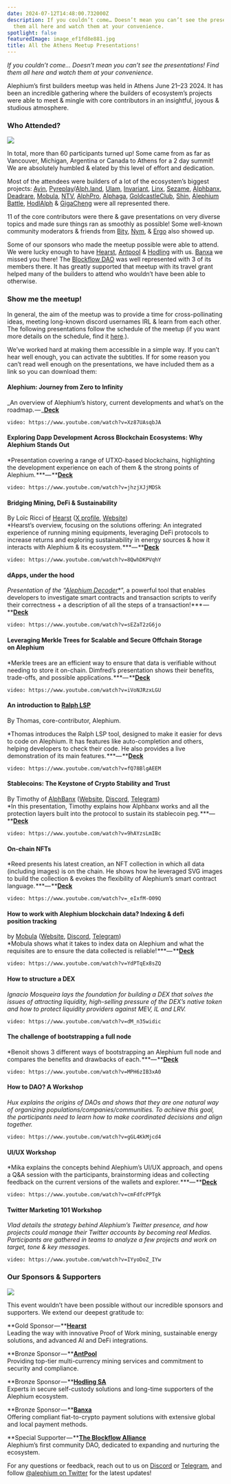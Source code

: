 ```yaml
---
date: 2024-07-12T14:48:00.732000Z
description: If you couldn’t come… Doesn’t mean you can’t see the presentations! Find
  them all here and watch them at your convenience.
spotlight: false
featuredImage: image_ef1fd8e881.jpg
title: All the Athens Meetup Presentations!
---
```


_If you couldn’t come… Doesn’t mean you can’t see the presentations! Find them all here and watch them at your convenience._

Alephium’s first builders meetup was held in Athens June 21–23 2024. It has been an incredible gathering where the builders of ecosystem’s projects were able to meet & mingle with core contributors in an insightful, joyous & studious atmosphere.

### **Who Attended?**

![](image_97302b6d04.jpg)

In total, more than 60 participants turned up! Some came from as far as Vancouver, Michigan, Argentina or Canada to Athens for a 2 day summit! We are absolutely humbled & elated by this level of effort and dedication.

Most of the attendees were builders of a lot of the ecosystem’s biggest projects: <a href="https://x.com/ayincoin" >Ayin</a>, <a href="https://x.com/PyreplayDotCom" >Pyreplay</a>/<a href="https://x.com/fugashu_codes" >Alph.land</a>, <a href="https://x.com/ulamlabs" >Ulam</a>, <a href="https://x.com/invariant_labs" >Invariant</a>, <a href="https://x.com/linx_labs" >Linx</a>, <a href="https://x.com/SesameWallet" >Sezame</a>, <a href="https://x.com/alephiumbank" >Alphbanx</a>, <a href="https://x.com/DeadRareNFT" >Deadrare</a>, <a href="https://mobula.io/chain/alephium" >Mobula</a>, <a href="https://x.com/notrustverif" >NTV</a>, <a href="https://x.com/Alphdotpro" >AlphPro</a>, <a href="https://x.com/AlphagaMarket" >Alphaga</a>, <a href="https://x.com/GoldCastleClub" >GoldcastleClub</a>, <a href="https://x.com/Shin_Inu_Aleph" >Shin</a>, <a href="https://x.com/AlephiumBattle" >Alephium Battle</a>, <a href="https://x.com/PhoenixErgo" >HodlAlph</a> & <a href="https://x.com/gigacheng" >GigaCheng</a> were all represented there.

11 of the core contributors were there & gave presentations on very diverse topics and made sure things ran as smoothly as possible! Some well-known community moderators & friends from <a href="https://x.com/bity" >Bity</a>, <a href="https://x.com/nymproject" >Nym</a>, & <a href="https://x.com/ergo_platform" >Ergo</a> also showed up.

Some of our sponsors who made the meetup possible were able to attend. We were lucky enough to have <a href="https://x.com/Hearst_io" >Hearst</a>, <a href="https://x.com/AntPoolofficial" >Antpool</a> & <a href="http://hodling.ch/" >Hodling</a> with us. <a href="https://banxa.com/" >Banxa</a> we missed you there! The <a href="https://x.com/Blockflow_DAO" >Blockflow DAO</a> was well represented with 3 of its members there. It has greatly supported that meetup with its travel grant helped many of the builders to attend who wouldn’t have been able to otherwise.

### **Show me the meetup!**

In general, the aim of the meetup was to provide a time for cross-pollinating ideas, meeting long-known discord usernames IRL & learn from each other. The following presentations follow the schedule of the meetup (if you want more details on the schedule, find it <a href="https://medium.com/@alephium/full-builders-meetup-program-announced-cda1af0e1355" >here</a>.).

We’ve worked hard at making them accessible in a simple way. If you can’t hear well enough, you can activate the subtitles. If for some reason you can’t read well enough on the presentations, we have included them as a link so you can download them:

#### **Alephium: Journey from Zero to Infinity**

_An overview of Alephium’s history, current developments and what’s on the roadmap. — _<a href="https://drive.google.com/file/d/1-MFgpjilqH8LxITpHz5Itv9q6Bt6Mmtw/view?usp=sharing" ><strong>Deck</strong></a>

`video: https://www.youtube.com/watch?v=Xz87UAsqbJA`

#### **Exploring Dapp Development Across Blockchain Ecosystems: Why Alephium Stands Out**

\*Presentation covering a range of UTXO-based blockchains, highlighting the development experience on each of them & the strong points of Alephium. **\*— **<a href="https://drive.google.com/file/d/16z2ATyTi5U6aQpb6b-zSSWFnswNCUVWU/view?usp=sharing" ><strong>Deck</strong></a>

`video: https://www.youtube.com/watch?v=jhzjXJjMDSk`

#### **Bridging Mining, DeFi & Sustainability**

By Loïc Ricci of <a href="https://x.com/Hearst_io" >Hearst</a> (<a href="https://x.com/Hearst_io" >X profile</a>, <a href="https://hearst-capital.com/" >Website</a>)  
\*Hearst’s overview, focusing on the solutions offering: An integrated experience of running mining equipments, leveraging DeFi protocols to increase returns and exploring sustainability in energy sources & how it interacts with Alephium & its ecosystem. **\*— **<a href="https://drive.google.com/file/d/1mpi4aOMAVg8fTt3qiVYlGC0Z8iIWfgNB/view?usp=sharing" ><strong>Deck</strong></a>

`video: https://www.youtube.com/watch?v=8QwhDKPVqhY`

#### **dApps, under the hood**

_Presentation of the “_<a href="https://alephium-decoder.softfork.se/" ><em>Alephium Decoder</em></a>\*”, a powerful tool that enables developers to investigate smart contracts and transaction scripts to verify their correctness + a description of all the steps of a transaction!**\* — **<a href="https://drive.google.com/file/d/1YKPXM2J7UBGkTCDH_0l8YfHPZAbc5ifE/view?usp=sharing" ><strong>Deck</strong></a>

`video: https://www.youtube.com/watch?v=sEZaT2zG6jo`

#### **Leveraging Merkle Trees for Scalable and Secure Offchain Storage on Alephium**

\*Merkle trees are an efficient way to ensure that data is verifiable without needing to store it on-chain. Dimfred’s presentation shows their benefits, trade-offs, and possible applications. **\*— **<a href="https://drive.google.com/file/d/1tHcHYLBdEWw_gM2O9AK0pUPUBk2Hubfw/view?usp=sharing" ><strong>Deck</strong></a>

`video: https://www.youtube.com/watch?v=iVoNJRzxLGU`

#### **An introduction to** <a href="https://github.com/alephium/ralph-lsp" ><strong>Ralph LSP</strong></a>

By Thomas, core-contributor, Alephium.

\*Thomas introduces the Ralph LSP tool, designed to make it easier for devs to code on Alephium. It has features like auto-completion and others, helping developers to check their code. He also provides a live demonstration of its main features. **\*— **<a href="https://drive.google.com/file/d/1bzHdmHFXHmVAVt4kLzMXU1GFZZYAIEo4/view?usp=sharing" ><strong>Deck</strong></a>

`video: https://www.youtube.com/watch?v=fQ78BlgAEEM`

#### **Stablecoins: The Keystone of Crypto Stability and Trust**

By Timothy of <a href="https://x.com/alephiumbank" >AlphBanx</a> (<a href="https://www.alphbanx.com/" >Website</a>, <a href="https://discord.com/invite/56rgKJ9HGW" >Discord</a>, <a href="https://t.me/AlphBanX" >Telegram</a>)  
\*In this presentation, Timothy explains how Alphbanx works and all the protection layers built into the protocol to sustain its stablecoin peg. **\*— **<a href="https://drive.google.com/file/d/1rirr4fYKju9kfHCxLCLufszFWZUzIx58/view?usp=sharing" ><strong>Deck</strong></a>

`video: https://www.youtube.com/watch?v=9hAYzsLmIBc`

#### **On-chain NFTs**

\*Reed presents his latest creation, an NFT collection in which all data (including images) is on the chain. He shows how he leveraged SVG images to build the collection & evokes the flexibility of Alephium’s smart contract language. **\*— **<a href="https://drive.google.com/file/d/1DBSAqPMi54H9DufeLWDlqPhhzyI1aftg/view?usp=sharing" ><strong>Deck</strong></a>

`video: https://www.youtube.com/watch?v=_eIxfM-O09Q`

#### **How to work with Alephium blockchain data? Indexing & defi position tracking**

by <a href="https://x.com/Mobulaio" >Mobula</a> (<a href="https://mobula.io/" >Website</a>, <a href="https://discord.com/invite/2a8hqNzkzN" >Discord</a>, <a href="https://t.me/MobulaFi" >Telegram</a>)  
\*Mobula shows what it takes to index data on Alephium and what the requisites are to ensure the data collected is reliable! **\*— **<a href="https://drive.google.com/file/d/1PrkX1nUZ5cc89MJ2YvpbKC2ssrnx8VZi/view?usp=sharing" ><strong>Deck</strong></a>

`video: https://www.youtube.com/watch?v=YdPTqEx8sZQ`

#### **How to structure a DEX**

_Ignacio Mosqueira lays the foundation for building a DEX that solves the issues of attracting liquidity, high-selling pressure of the DEX’s native token and how to protect liquidity providers against MEV, IL and LRV._

`video: https://www.youtube.com/watch?v=dM_n35widic`

#### **The challenge of bootstrapping a full node**

\*Benoit shows 3 different ways of bootstrapping an Alephium full node and compares the benefits and drawbacks of each. **\*— **<a href="https://drive.google.com/file/d/1cNmOIspqu7NOwwFb61LMahgNNdBL4Evf/view?usp=sharing" ><strong>Deck</strong></a>

`video: https://www.youtube.com/watch?v=MPH6zIB3xA0`

#### **How to DAO? A Workshop**

_Hux explains the origins of DAOs and shows that they are one natural way of organizing populations/companies/communities. To achieve this goal, the participants need to learn how to make coordinated decisions and align together._

`video: https://www.youtube.com/watch?v=gGL4KkMjcd4`

#### **UI/UX Workshop**

\*Mika explains the concepts behind Alephium’s UI/UX approach, and opens a Q&A session with the participants, brainstorming ideas and collecting feedback on the current versions of the wallets and explorer. **\*— **<a href="https://drive.google.com/file/d/1IJ0hH9znBS5GGVVIQrILfn1Cz4VJAQj-/view?usp=sharing" ><strong>Deck</strong></a>

`video: https://www.youtube.com/watch?v=cmFdfcPPTgk`

#### **Twitter Marketing 101 Workshop**

_Vlad details the strategy behind Alephium’s Twitter presence, and how projects could manage their Twitter accounts by becoming real Medias. Participants are gathered in teams to analyze a few projects and work on target, tone & key messages._

`video: https://www.youtube.com/watch?v=IYyoDoZ_IYw`

### **Our Sponsors & Supporters**

![](image_bef2006d29.jpg)

This event wouldn’t have been possible without our incredible sponsors and supporters. We extend our deepest gratitude to:

**Gold Sponsor — **<a href="https://hearst-capital.com/" ><strong>Hearst<br />
</strong></a>Leading the way with innovative Proof of Work mining, sustainable energy solutions, and advanced AI and DeFi integrations.

**Bronze Sponsor — **<a href="https://www.antpool.com/login" ><strong>AntPool<br />
</strong></a>Providing top-tier multi-currency mining services and commitment to security and compliance.

**Bronze Sponsor — **<a href="https://hodling.ch/" ><strong>Hodling SA<br />
</strong></a>Experts in secure self-custody solutions and long-time supporters of the Alephium ecosystem.

**Bronze Sponsor — **<a href="https://openocean.banxa.com/" ><strong>Banxa<br />
</strong></a>Offering compliant fiat-to-crypto payment solutions with extensive global and local payment methods.

**Special Supporter — **<a href="https://x.com/Blockflow_DAO" ><strong>The Blockflow Alliance<br />
</strong></a>Alephium’s first community DAO, dedicated to expanding and nurturing the ecosystem.

For any questions or feedback, reach out to us on [Discord](/discord) or <a href="https://t.me/alephiumgroup" >Telegram</a>, and follow <a href="https://x.com/alephium" >@alephium on Twitter</a> for the latest updates!
